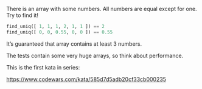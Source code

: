 There is an array with some numbers. All numbers are equal except for one. Try to find it!

```python
find_uniq([ 1, 1, 1, 2, 1, 1 ]) == 2
find_uniq([ 0, 0, 0.55, 0, 0 ]) == 0.55
```

It’s guaranteed that array contains at least 3 numbers.

The tests contain some very huge arrays, so think about performance.

This is the first kata in series:

https://www.codewars.com/kata/585d7d5adb20cf33cb000235
